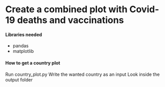 # Create a combined plot with Covid-19 deaths and vaccinations

#### Libraries needed

* pandas
* matplotlib

#### How to get a country plot

Run country_plot.py 
Write the wanted country as an input
Look inside the output folder

